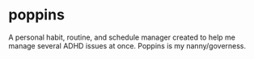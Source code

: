 poppins
=======

A personal habit, routine, and schedule manager created to help me manage several ADHD issues at once. Poppins is my nanny/governess.
